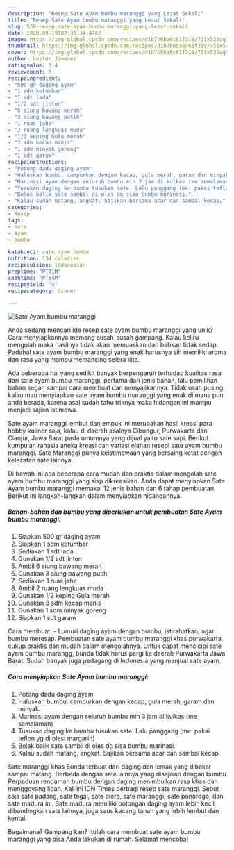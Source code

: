 ```yaml
---
description: "Resep Sate Ayam bumbu maranggi yang Lezat Sekali"
title: "Resep Sate Ayam bumbu maranggi yang Lezat Sekali"
slug: 558-resep-sate-ayam-bumbu-maranggi-yang-lezat-sekali
date: 2020-09-19T07:30:34.476Z
image: https://img-global.cpcdn.com/recipes/d1b7b8ba6c61f319/751x532cq70/sate-ayam-bumbu-maranggi-foto-resep-utama.jpg
thumbnail: https://img-global.cpcdn.com/recipes/d1b7b8ba6c61f319/751x532cq70/sate-ayam-bumbu-maranggi-foto-resep-utama.jpg
cover: https://img-global.cpcdn.com/recipes/d1b7b8ba6c61f319/751x532cq70/sate-ayam-bumbu-maranggi-foto-resep-utama.jpg
author: Lester Jimenez
ratingvalue: 3.4
reviewcount: 8
recipeingredient:
- "500 gr daging ayam"
- "1 sdm ketumbar"
- "1 sdt lada"
- "1/2 sdt jinten"
- "6 siung bawang merah"
- "3 siung bawang putih"
- "1 ruas jahe"
- "2 ruang lengkuas muda"
- "1/2 keping Gula merah"
- "3 sdm kecap manis"
- "1 sdm minyak goreng"
- "1 sdt garam"
recipeinstructions:
- "Potong dadu daging ayam"
- "Haluskan bumbu. campurkan dengan kecap, gula merah, garam dan minyak."
- "Marinasi ayam dengan seluruh bumbu min 3 jam di kulkas (me semalaman)"
- "Tusukan daging ke bambu tusukan sate. Lalu panggang (me: pakai teflon yg di olesi margarin)"
- "Bolak balik sate sambil di oles dg sisa bumbu marinasi."
- "Kalau sudah matang, angkat. Sajikan bersama acar dan sambal kecap."
categories:
- Resep
tags:
- sate
- ayam
- bumbu

katakunci: sate ayam bumbu 
nutrition: 134 calories
recipecuisine: Indonesian
preptime: "PT31M"
cooktime: "PT54M"
recipeyield: "4"
recipecategory: Dinner

---
```



![Sate Ayam bumbu maranggi](https://img-global.cpcdn.com/recipes/d1b7b8ba6c61f319/751x532cq70/sate-ayam-bumbu-maranggi-foto-resep-utama.jpg)

Anda sedang mencari ide resep sate ayam bumbu maranggi yang unik? Cara menyiapkannya memang susah-susah gampang. Kalau keliru mengolah maka hasilnya tidak akan memuaskan dan bahkan tidak sedap. Padahal sate ayam bumbu maranggi yang enak harusnya sih memiliki aroma dan rasa yang mampu memancing selera kita.

Ada beberapa hal yang sedikit banyak berpengaruh terhadap kualitas rasa dari sate ayam bumbu maranggi, pertama dari jenis bahan, lalu pemilihan bahan segar, sampai cara membuat dan menyajikannya. Tidak usah pusing kalau mau menyiapkan sate ayam bumbu maranggi yang enak di mana pun anda berada, karena asal sudah tahu triknya maka hidangan ini mampu menjadi sajian istimewa.

Sate ayam maranggi lembut dan empuk ini merupakan hasil kreasi para hobby kuliner saja, kalau di daerah asalnya Cibungur, Purwakarta dan Cianjur, Jawa Barat pada umumnya yang dijual yaitu sate sapi. Berikut kumpulan rahasia aneka kreasi dan variasi olahan resepi sate ayam bumbu maranggi. Sate Maranggi punya keistimewaan yang bersaing ketat dengan kelezatan sate lainnya.


Di bawah ini ada beberapa cara mudah dan praktis dalam mengolah sate ayam bumbu maranggi yang siap dikreasikan. Anda dapat menyiapkan Sate Ayam bumbu maranggi memakai 12 jenis bahan dan 6 tahap pembuatan. Berikut ini langkah-langkah dalam menyiapkan hidangannya.

<!--inarticleads1-->

##### Bahan-bahan dan bumbu yang diperlukan untuk pembuatan Sate Ayam bumbu maranggi:

1. Siapkan 500 gr daging ayam
1. Siapkan 1 sdm ketumbar
1. Sediakan 1 sdt lada
1. Gunakan 1/2 sdt jinten
1. Ambil 6 siung bawang merah
1. Gunakan 3 siung bawang putih
1. Sediakan 1 ruas jahe
1. Ambil 2 ruang lengkuas muda
1. Gunakan 1/2 keping Gula merah
1. Gunakan 3 sdm kecap manis
1. Gunakan 1 sdm minyak goreng
1. Siapkan 1 sdt garam


Cara membuat: - Lumuri daging ayam dengan bumbu, istirahatkan, agar bumbu meresap. Pembuatan sate ayam bumbu maranggi khas purwakarta, cukup praktis dan mudah dalam mengolahnya. Untuk dapat mencicipi sate ayam bumbu marangg, bunda tidak harus pergi ke daerah Purwakarta Jawa Barat. Sudah banyak juga pedagang di Indonesia yang menjual sate ayam. 

<!--inarticleads2-->

##### Cara menyiapkan Sate Ayam bumbu maranggi:

1. Potong dadu daging ayam
1. Haluskan bumbu. campurkan dengan kecap, gula merah, garam dan minyak.
1. Marinasi ayam dengan seluruh bumbu min 3 jam di kulkas (me semalaman)
1. Tusukan daging ke bambu tusukan sate. Lalu panggang (me: pakai teflon yg di olesi margarin)
1. Bolak balik sate sambil di oles dg sisa bumbu marinasi.
1. Kalau sudah matang, angkat. Sajikan bersama acar dan sambal kecap.


Sate maranggi khas Sunda terbuat dari daging dan lemak yang dibakar sampai matang. Berbeda dengan sate lainnya yang disajikan dengan bumbu Perpaduan rendaman bumbu dengan daging menimbulkan rasa khas dan menggoyang lidah. Kali ini IDN Times berbagi resep sate maranggi. Sebut saja sate padang, sate tegal, sate blora, sate maranggi, sate ponorogo, dan sate madura ini. Sate madura memiliki potongan daging ayam lebih kecil dibandingkan sate lainnya, juga saus kacang tanah yang lebih lembut dan kental. 

Bagaimana? Gampang kan? Itulah cara membuat sate ayam bumbu maranggi yang bisa Anda lakukan di rumah. Selamat mencoba!
